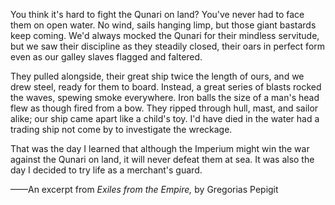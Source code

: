 You think it's hard to fight the Qunari on land? You've never had to face them on open water. No wind, sails hanging limp, but those giant bastards keep coming. We'd always mocked the Qunari for their mindless servitude, but we saw their discipline as they steadily closed, their oars in perfect form even as our galley slaves flagged and faltered.

They pulled alongside, their great ship twice the length of ours, and we drew steel, ready for them to board. Instead, a great series of blasts rocked the waves, spewing smoke everywhere. Iron balls the size of a man's head flew as though fired from a bow. They ripped through hull, mast, and sailor alike; our ship came apart like a child's toy. I'd have died in the water had a trading ship not come by to investigate the wreckage.

That was the day I learned that although the Imperium might win the war against the Qunari on land, it will never defeat them at sea. It was also the day I decided to try life as a merchant's guard.

——An excerpt from <i> Exiles from the Empire, </i> by Gregorias Pepigit